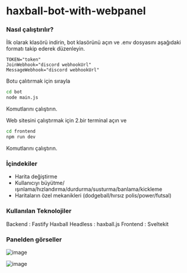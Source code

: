 # haxball-bot-with-webpanel

### Nasıl çalıştırılır?
İlk olarak klasörü indirin, bot klasörünü açın ve .env dosyasını aşağıdaki formatı takip ederek düzenleyin.
```env
TOKEN="token"
JoinWebhook="discord webhookUrl"
MessageWebhook="discord webhookUrl"
```
Botu çalıtırmak için sırayla 
```sh
cd bot
node main.js
```
Komutlarını çalıştırın.

Web sitesini çalıştırmak için 2.bir terminal açın ve
```sh
cd frontend
npm run dev
```
Komutlarını çalıştırın.


### İçindekiler
- Harita değiştirme
- Kullanıcıyı büyütme/ışınlama/hızlandırma/durdurma/susturma/banlama/kickleme
- Haritaların özel mekanikleri (dodgeball/hırsız polis/power/futsal)

### Kullanılan Teknolojiler
Backend : Fastify
Haxball Headless : haxball.js
Frontend : Sveltekit

### Panelden görseller
![image](https://github.com/Hasan-Kilici/haxball-bot-with-webpanel/assets/105741983/e9bc7329-3c1f-4aa1-bb79-e949dca40734)

![image](https://github.com/Hasan-Kilici/haxball-bot-with-webpanel/assets/105741983/6db66412-66d9-4d9c-bf2d-21cebe292963)

